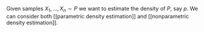Given samples $X_1,\dots,X_n\sim P$ we want to estimate the density of $P$, say $p$. We can consider both [[parametric density estimation]] and [[nonparametric density estimation]]. 